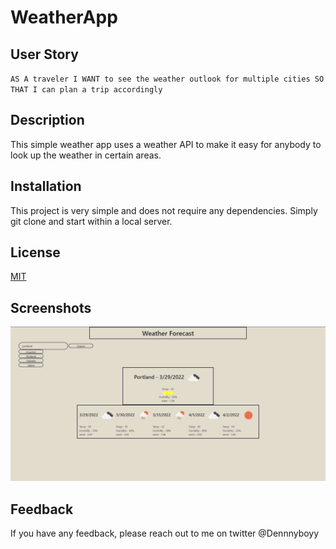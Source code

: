 # WeatherApp

## User Story

`AS A traveler
I WANT to see the weather outlook for multiple cities
SO THAT I can plan a trip accordingly`
## Description
This simple weather app uses a weather API to make it easy for anybody to look up the weather in certain areas. 
## Installation

This project is very simple and does not require any dependencies. Simply git clone and start within a local server.
    
## License

[MIT](https://choosealicense.com/licenses/mit/)


## Screenshots

![App Screenshot](assets/images/Capture.PNG)


## Feedback

If you have any feedback, please reach out to me on twitter @Dennnyboyy
